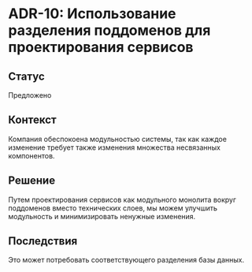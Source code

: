# ADR-10: Использование разделения поддоменов для проектирования сервисов

## Статус

Предложено

## Контекст

Компания обеспокоена модульностью системы, так как каждое изменение требует также изменения множества несвязанных компонентов.

## Решение

Путем проектирования сервисов как модульного монолита вокруг поддоменов вместо технических слоев, мы можем улучшить модульность и минимизировать ненужные изменения.

## Последствия

Это может потребовать соответствующего разделения базы данных.
